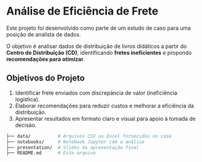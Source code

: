 # Análise de Eficiência de Frete

Este projeto foi desenvolvido como parte de um estudo de caso para uma posição de analista de dados.

O objetivo é analisar dados de distribuição de livros didáticos a partir do **Centro de Distribuição (CD)**, identificando **fretes ineficientes** e propondo **recomendações para otimizar**.

## Objetivos do Projeto

1. Identificar frete enviados com discrepância de valor (ineficiência logística).
2. Elaborar recomendações para reduzir custos e melhorar a eficiência da distribuição.
3. Apresentar resultados em formato claro e visual para apoio à tomada de decisão.

```bash
├── data/          # Arquivos CSV ou Excel fornecidos no case
├── notebooks/     # Notebook Jupyter com a análise
├── presentation/  # Slides da apresentação final
├── README.md      # Este arquivo
```
